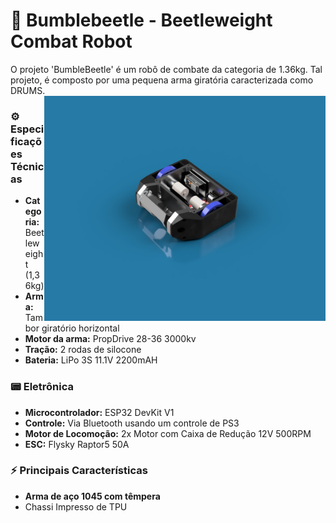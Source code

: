 # 🤖 Bumblebeetle - Beetleweight Combat Robot
  O projeto 'BumbleBeetle' é um robô de combate da categoria de 1.36kg. Tal projeto, é composto por uma pequena arma giratória caracterizada como DRUMS.  
  <img src="Documents/Images/BumbleRender.jpeg" width="450" align="right">  

### ⚙️ Especificações Técnicas

- **Categoria:** Beetleweight (1,36kg)  
- **Arma:** Tambor giratório horizontal  
- **Motor da arma:** PropDrive 28-36 3000kv  
- **Tração:** 2 rodas de silocone  
- **Bateria:** LiPo 3S 11.1V 2200mAH

### 📟 Eletrônica

- **Microcontrolador:** ESP32 DevKit V1  
- **Controle:** Via Bluetooth usando um controle de PS3  
- **Motor de Locomoção:** 2x Motor com Caixa de Redução 12V 500RPM  
- **ESC:** Flysky Raptor5 50A

### ⚡ Principais Características

- **Arma de aço 1045 com têmpera**
- Chassi Impresso de TPU

